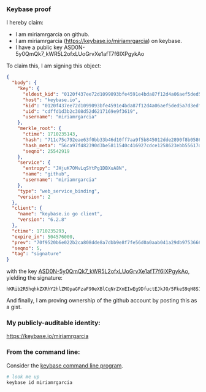 ### Keybase proof

I hereby claim:

  * I am miriamrgarcia on github.
  * I am miriamrgarcia (https://keybase.io/miriamrgarcia) on keybase.
  * I have a public key ASD0N-5y0QmQk7_kWR5L2ofxLUoGrvXe1afT7f6IXPgykAo

To claim this, I am signing this object:

```json
{
  "body": {
    "key": {
      "eldest_kid": "0120f437ee72d1099093bfe4591e4bda87f12d4a06aef5ded5a7d3edfe885cf832900a",
      "host": "keybase.io",
      "kid": "0120f437ee72d1099093bfe4591e4bda87f12d4a06aef5ded5a7d3edfe885cf832900a",
      "uid": "cdffd1d3b2c308d52d6217169e9f3619",
      "username": "miriamrgarcia"
    },
    "merkle_root": {
      "ctime": 1710235143,
      "hash": "711c75c792eae63f0bb33b46d10ff7aa9f5b845012dde2890f8b0586973f56d46b4e59906a8946e1801ee162e60afac21ca1dda61e5064830d3d2f0916985e6f",
      "hash_meta": "56ca97f482390d3be5811540c416927cdce1258623ebb55617d531c4f3b3fc91",
      "seqno": 25542919
    },
    "service": {
      "entropy": "JHjuK7OMvLqSYtPg1DBXuA8N",
      "name": "github",
      "username": "miriamrgarcia"
    },
    "type": "web_service_binding",
    "version": 2
  },
  "client": {
    "name": "keybase.io go client",
    "version": "6.2.8"
  },
  "ctime": 1710235293,
  "expire_in": 504576000,
  "prev": "70f9520b6e022b2ca808dde8a7dbb9e8f7fe56d0a0aab041a29db97536661eff",
  "seqno": 5,
  "tag": "signature"
}
```

with the key [ASD0N-5y0QmQk7_kWR5L2ofxLUoGrvXe1afT7f6IXPgykAo](https://keybase.io/miriamrgarcia), yielding the signature:

```
hKRib2R5hqhkZXRhY2hlZMOpaGFzaF90eXBlCqNrZXnEIwEg9DfuctEJkJO/5FkeS9qH8S1KBq713tWn0+3+iFz4MpAKp3BheWxvYWTESpcCBcQgcPlSC24CKyyoCN3op9u56Pf+VtCgqrBBop25dTZmHv/EIClVuT1nHfaO621igC/9eCG/uXY4FkVXaRE8y6/37zwEAgHCo3NpZ8RApe8oDMeA/S/13xFPLGDYArSH6KNoweHWxyHMlCW8mGtJKbCBlfyyT0O9VWRtUPbOIPwVfvbqXoqsMXn1yDrpB6hzaWdfdHlwZSCkaGFzaIKkdHlwZQildmFsdWXEIGhLfn+QaWf9WyxIUsHflMQzIX44hXciIDSNvLJbLxo2o3RhZ80CAqd2ZXJzaW9uAQ==

```

And finally, I am proving ownership of the github account by posting this as a gist.

### My publicly-auditable identity:

https://keybase.io/miriamrgarcia

### From the command line:

Consider the [keybase command line program](https://keybase.io/download).

```bash
# look me up
keybase id miriamrgarcia
```

